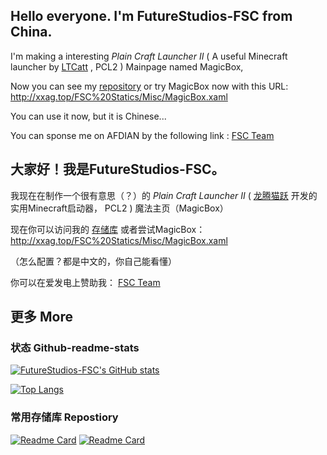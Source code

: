 ## Hello everyone. I'm FutureStudios-FSC from China.

I'm making a interesting *Plain Craft Launcher II* ( A useful Minecraft launcher by [LTCatt](https://github.com/LTCatt) , PCL2 ) Mainpage named MagicBox,

Now you can see my [repository](https://github.com/FutureStudios-FSC/PCL-Mainpage-MagicBox) or try MagicBox now with this URL: http://xxag.top/FSC%20Statics/Misc/MagicBox.xaml

You can use it now, but it is Chinese...

You can sponse me on AFDIAN by the following link : [FSC Team](https://afdian.net/a/fsc-team)

## 大家好！我是FutureStudios-FSC。

我现在在制作一个很有意思（？）的 *Plain Craft Launcher II* ( [龙腾猫跃](https://github.com/LTCatt) 开发的实用Minecraft启动器， PCL2 ) 魔法主页（MagicBox）

现在你可以访问我的 [存储库](https://github.com/FutureStudios-FSC/PCL-Mainpage-MagicBox) 或者尝试MagicBox： http://xxag.top/FSC%20Statics/Misc/MagicBox.xaml

（怎么配置？都是中文的，你自己能看懂）

你可以在爱发电上赞助我： [FSC Team](https://afdian.net/a/fsc-team)

## 更多 More

### 状态 Github-readme-stats

[![FutureStudios-FSC's GitHub stats](https://github-readme-stats.vercel.app/api?username=FutureStudios-FSC&show_icons=true)](https://github.com/anuraghazra/github-readme-stats)

[![Top Langs](https://github-readme-stats.vercel.app/api/top-langs/?username=FutureStudios-FSC&layout=compact&show_icons=true)](https://github.com/anuraghazra/github-readme-stats)

### 常用存储库 Repostiory

[![Readme Card](https://github-readme-stats.vercel.app/api/pin/?username=FutureStudios-FSC&repo=PCL-Mainpage-MagicBox)](https://github.com/anuraghazra/github-readme-stats)
[![Readme Card](https://github-readme-stats.vercel.app/api/pin/?username=FutureStudios-FSC&repo=FSC-HA-Objection)](https://github.com/anuraghazra/github-readme-stats)
